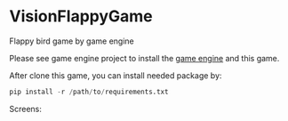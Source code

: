 # VisionFlappyGame
Flappy bird game by game engine

Please see game engine project to install the [game engine](https://github.com/frankie-2nfro-com/CameraGameEngine) and this game. 

After clone this game, you can install needed package by: 
```python
pip install -r /path/to/requirements.txt
```

Screens:
